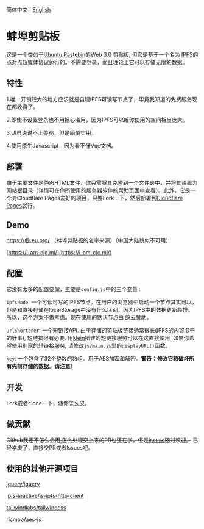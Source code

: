 简体中文 | [English](https://github.com/hutianyu2006/clipboard/blob/main/README.md)

# 蚌埠剪贴板

  这是一个类似于[Ubuntu Pastebin](https://pastebin.ubuntu.com/)的Web 3.0 剪贴板, 但它是基于一个名为 [IPFS](https://ipfs.tech/)的点对点超媒体协议运行的。不需要登录，而且理论上它可以存储无限的数据。

  ## 特性

  1.唯一开销较大的地方应该就是自建IPFS可读写节点了，毕竟我知道的免费服务现在都收费了。

  2.即使不设置登录也不用担心滥用，因为IPFS可以给你使用的空间相当庞大。

  3.UI虽说说不上美观，但是简单实用。

  4.使用原生Javascript，~~因为看不懂Vue文档~~。

  ## 部署

  由于主要文件是静态HTML文件，你只需将其克隆到一个文件夹中，并将其设置为网站根目录（详情可在你所使用的服务器软件的帮助页面中查看）。此外，它是一个对Cloudflare Pages友好的项目，只要Fork一下，然后部署到[Cloudflare Pages](https://pages.cloudflare.com/)就行。

  ## Demo

  [https://😅.eu.org/](https://xn--j28h.eu.org/) （蚌埠剪贴板的名字来源）（中国大陆貌似不可用）

  [https://i-am-cjc.ml/](https://i-am-cjc.ml/) 

  ## 配置

  它没有太多的配置要做，主要是`config.js`中的三个变量 :

  `ipfsNode`: 一个可读可写的IPFS节点。在用户的浏览器中启动一个节点其实可以，但是和直接存储在localStorage中没有什么区别，因为IPFS中的数据更新超慢。所以，这个方案不做考虑。现在使用的默认节点由 [鸽云](https://fast.pigeon.sbs/)赞助。

  `urlShortener`: 一个短链接API. 由于存储的剪贴板链接通常很长(IPFS的内容ID干的好事), 短链接很有必要. 用[klein](https://github.com/kamaln7/klein)搭建的短链接服务可以在这直接使用, 如果你希望使用别家的短链接服务, 请修改`js/main.js`里的`displayURL()`函数。

  `key`: 一个包含了32个整数的数组。用于AES加密和解密。**警告：修改它将破坏所有先前存储的数据。请注意!**

  ## 开发

  Fork或者clone一下，随你怎么皮。

  ## 做贡献

  ~~Github我还不怎么会用,怎么处理交上来的PR也还在学，但是[Issues](https://github.com/hutianyu2006/clipboard/issues)随时欢迎。~~ 已经学废了，直接交PR或者Issues吧。

  ## 使用的其他开源项目

  [jquery/jquery](https://github.com/jquery/jquery)

  [ipfs-inactive/js-ipfs-http-client](https://github.com/ipfs-inactive/js-ipfs-http-client)

  [tailwindlabs/tailwindcss](https://github.com/tailwindlabs/tailwindcss)

  [ricmoo/aes-js](https://github.com/ricmoo/aes-js)